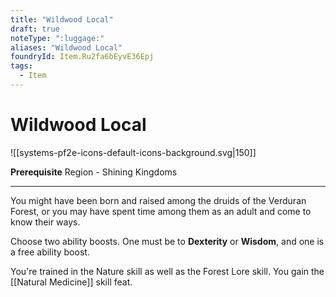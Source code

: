 ```yaml
---
title: "Wildwood Local"
draft: true
noteType: ":luggage:"
aliases: "Wildwood Local"
foundryId: Item.Ru2fa6bEyvE36Epj
tags:
  - Item
---
```


# Wildwood Local
![[systems-pf2e-icons-default-icons-background.svg|150]]

**Prerequisite** Region - Shining Kingdoms

* * *

You might have been born and raised among the druids of the Verduran Forest, or you may have spent time among them as an adult and come to know their ways.

Choose two ability boosts. One must be to **Dexterity** or **Wisdom**, and one is a free ability boost.

You're trained in the Nature skill as well as the Forest Lore skill. You gain the [[Natural Medicine]] skill feat.

